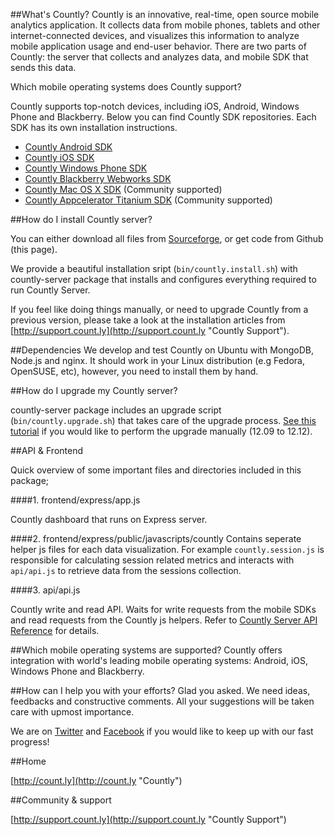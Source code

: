##What's Countly?
Countly is an innovative, real-time, open source mobile analytics application. It 
collects data from mobile phones, tablets and other internet-connected devices, 
and visualizes this information to analyze mobile application usage and end-user behavior. 
There are two parts of Countly: the server that collects and analyzes data, and mobile SDK 
that sends this data.

Which mobile operating systems does Countly support? 

Countly supports top-notch devices, including iOS, Android, Windows Phone and Blackberry. 
Below you can find Countly SDK repositories. Each SDK has its own installation instructions.

- [Countly Android SDK](https://github.com/Countly/countly-sdk-android)
- [Countly iOS SDK](https://github.com/Countly/countly-sdk-ios)
- [Countly Windows Phone SDK](https://github.com/Countly/countly-sdk-windows-phone)
- [Countly Blackberry Webworks SDK](https://github.com/Countly/countly-sdk-blackberry-webworks)
- [Countly Mac OS X SDK](https://github.com/mrballoon/countly-sdk-osx) (Community supported)
- [Countly Appcelerator Titanium SDK](https://github.com/euforic/Titanium-Count.ly) (Community supported)

##How do I install Countly server?

You can either download all files from [Sourceforge](http://sf.net/projects/countly), or get code from Github (this page).
 
We provide a beautiful installation sript (`bin/countly.install.sh`) with countly-server package that installs and configures everything required to run Countly Server.

If you feel like doing things manually, or need to upgrade Countly from a previous version, please take a look at the installation articles from [http://support.count.ly](http://support.count.ly "Countly Support").

##Dependencies
We develop and test Countly on Ubuntu with MongoDB, Node.js and nginx. It should work in your Linux distribution (e.g Fedora, OpenSUSE, etc), however, you need to install them by hand.

##How do I upgrade my Countly server?

countly-server package includes an upgrade script (`bin/countly.upgrade.sh`) that takes care of the upgrade process. [See this tutorial](http://support.count.ly/kb/web-installation/upgrading-countly-server-to-v1212-from-v1209) if you would like to perform the upgrade manually (12.09 to 12.12).

##API & Frontend

Quick overview of some important files and directories included in this package;

####1. frontend/express/app.js

Countly dashboard that runs on Express server.

####2. frontend/express/public/javascripts/countly
Contains seperate  helper js files for each data visualization. For example `countly.session.js` is responsible for calculating session related metrics and interacts with `api/api.js` to retrieve data from the sessions collection.

####3. api/api.js

Countly write and read API. Waits for write requests from the mobile SDKs and read requests from the 
Countly js helpers. Refer to [Countly Server API Reference](https://github.com/Countly/countly-server/wiki/Countly-Server-API-Reference) for details.

##Which mobile operating systems are supported?
Countly offers integration with world's leading mobile operating systems: Android, iOS, Windows Phone and Blackberry.

##How can I help you with your efforts?
Glad you asked. We need ideas, feedbacks and constructive comments. All your suggestions will be taken care with upmost importance. 

We are on [Twitter](http://twitter.com/gocountly) and [Facebook](http://www.facebook.com/Countly) if you would like to keep up with our fast progress!

##Home

[http://count.ly](http://count.ly "Countly")

##Community & support

[http://support.count.ly](http://support.count.ly "Countly Support")

